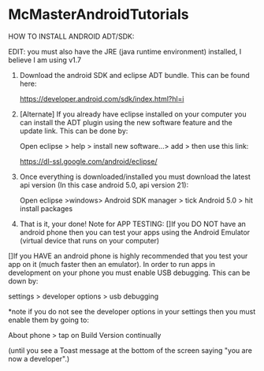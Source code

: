 McMasterAndroidTutorials
========================

HOW TO INSTALL ANDROID ADT/SDK:

EDIT: you must also have the JRE (java runtime environment) installed, I believe I am using v1.7

1. Download the android SDK and eclipse ADT bundle. This can be found here: 

   https://developer.android.com/sdk/index.html?hl=i

2. [Alternate] If you already have eclipse installed on your computer you can install the 
   ADT plugin using the new software feature and the update link. This can be done by:
  
   Open eclipse > help > install new software...> add > then use this link: 

   https://dl-ssl.google.com/android/eclipse/

3. Once everything is downloaded/installed you must download the latest api version 
   (In this case android 5.0, api version 21):

   Open eclipse >windows> Android SDK manager > tick Android 5.0 > hit install packages

4. That is it, your done!
   Note for APP TESTING:
[]If you DO NOT have an android phone then you can test your apps using the Android Emulator 
  (virtual device that runs on your computer)

[]If you HAVE an android phone is highly recommended that you test your app on it 
 (much faster then an emulator). In order to run apps in development on your phone 
 you must enable USB debugging. This can be down by:
 
 settings > developer options > usb debugging

*note if you do not see the developer options in your settings then you must enable 
them by going to:

 About phone > tap on Build Version continually 

(until you see a Toast message at the bottom of the screen saying "you are now a developer".)


